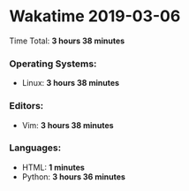 # Wakatime 2019-03-06

Time Total: **3 hours 38 minutes**

### Operating Systems:
- Linux: **3 hours 38 minutes** 

### Editors:
- Vim: **3 hours 38 minutes** 

### Languages:
- HTML: **1 minutes** 
- Python: **3 hours 36 minutes** 

